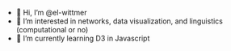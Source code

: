 - 👋 Hi, I’m @el-wittmer
- 👀 I’m interested in networks, data visualization, and linguistics (computational or no)
- 🌱 I’m currently learning D3 in Javascript
<!--- 💞️ I’m looking to collaborate on ...
- 📫 How to reach me ...--->

<!---
el-wittmer/el-wittmer is a ✨ special ✨ repository because its `README.md` (this file) appears on your GitHub profile.
You can click the Preview link to take a look at your changes.
--->
